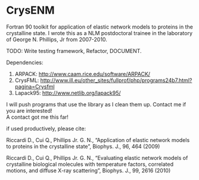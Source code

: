 CrysENM
=======

Fortran 90 toolkit for application of elastic network models to proteins in the crystalline state. 
I wrote this as a NLM postdoctoral trainee in the laboratory of George N. Phillips, Jr from 2007-2010.  

TODO:  Write testing framework, Refactor, DOCUMENT.  

Dependencies: 


1. ARPACK:   http://www.caam.rice.edu/software/ARPACK/
2. CrysFML:  http://www.ill.eu/other_sites/fullprof/php/programs24b7.html?pagina=Crysfml
3. Lapack95: http://www.netlib.org/lapack95/

I will push programs that use the library as I clean them up.  Contact me if you are interested!  
A contact got me this far!

if used productively, please cite:

Riccardi D., Cui Q., Phillips Jr. G. N., 
“Application of elastic network models to proteins in the crystalline state”, Biophys. J., 96, 464 (2009)

Riccardi D., Cui Q., Phillips Jr. G. N., 
“Evaluating elastic network models of crystalline biological molecules with temperature factors, correlated motions, and diffuse X-ray scattering”, Biophys. J., 99, 2616 (2010)


